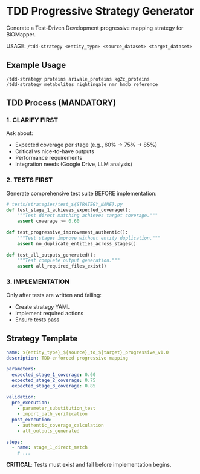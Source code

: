 # TDD Progressive Strategy Generator

Generate a Test-Driven Development progressive mapping strategy for BiOMapper.

USAGE: `/tdd-strategy <entity_type> <source_dataset> <target_dataset>`

## Example Usage
```
/tdd-strategy proteins arivale_proteins kg2c_proteins
/tdd-strategy metabolites nightingale_nmr hmdb_reference
```

## TDD Process (MANDATORY)

### 1. CLARIFY FIRST
Ask about:
- Expected coverage per stage (e.g., 60% → 75% → 85%)
- Critical vs nice-to-have outputs
- Performance requirements
- Integration needs (Google Drive, LLM analysis)

### 2. TESTS FIRST
Generate comprehensive test suite BEFORE implementation:
```python
# tests/strategies/test_${STRATEGY_NAME}.py
def test_stage_1_achieves_expected_coverage():
    """Test direct matching achieves target coverage."""
    assert coverage >= 0.60
    
def test_progressive_improvement_authentic():
    """Test stages improve without entity duplication."""
    assert no_duplicate_entities_across_stages()
    
def test_all_outputs_generated():
    """Test complete output generation."""
    assert all_required_files_exist()
```

### 3. IMPLEMENTATION
Only after tests are written and failing:
- Create strategy YAML
- Implement required actions
- Ensure tests pass

## Strategy Template
```yaml
name: ${entity_type}_${source}_to_${target}_progressive_v1.0
description: TDD-enforced progressive mapping

parameters:
  expected_stage_1_coverage: 0.60
  expected_stage_2_coverage: 0.75
  expected_stage_3_coverage: 0.85
  
validation:
  pre_execution:
    - parameter_substitution_test
    - import_path_verification
  post_execution:
    - authentic_coverage_calculation
    - all_outputs_generated

steps:
  - name: stage_1_direct_match
    # ...
```

**CRITICAL**: Tests must exist and fail before implementation begins.